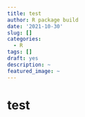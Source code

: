 ```yaml
---
title: test
author: R package build
date: '2021-10-30'
slug: []
categories:
  - R
tags: []
draft: yes
description: ~
featured_image: ~
---
```

# test